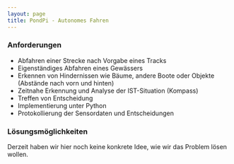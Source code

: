 ```yaml
---
layout: page
title: PondPi - Autonomes Fahren
---
```


### Anforderungen

* Abfahren einer Strecke nach Vorgabe eines Tracks
* Eigenständiges Abfahren eines Gewässers
* Erkennen von Hindernissen wie Bäume, andere Boote oder Objekte (Abstände nach vorn und hinten)
* Zeitnahe Erkennung und Analyse der IST-Situation (Kompass)
* Treffen von Entscheidung
* Implementierung unter Python
* Protokollierung der Sensordaten und Entscheidungen

### Lösungsmöglichkeiten

Derzeit haben wir hier noch keine konkrete Idee, wie wir das Problem lösen wollen.